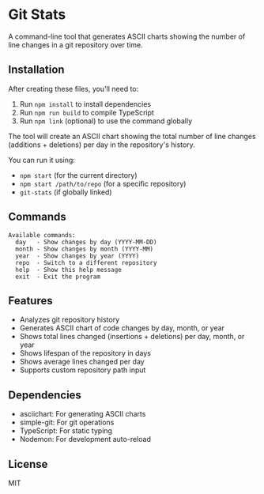 # Git Stats

A command-line tool that generates ASCII charts showing the number of line changes in a git repository over time.

## Installation

After creating these files, you'll need to:

1. Run `npm install` to install dependencies
2. Run `npm run build` to compile TypeScript
3. Run `npm link` (optional) to use the command globally

The tool will create an ASCII chart showing the total number of line changes (additions + deletions) per day in the repository's history.

You can run it using:
- `npm start` (for the current directory)
- `npm start /path/to/repo` (for a specific repository)
- `git-stats` (if globally linked)

## Commands

```
Available commands:
  day   - Show changes by day (YYYY-MM-DD)
  month - Show changes by month (YYYY-MM)
  year  - Show changes by year (YYYY)
  repo  - Switch to a different repository
  help  - Show this help message
  exit  - Exit the program
```

## Features

- Analyzes git repository history
- Generates ASCII chart of code changes by day, month, or year
- Shows total lines changed (insertions + deletions) per day, month, or year  
- Shows lifespan of the repository in days
- Shows average lines changed per day
- Supports custom repository path input

## Dependencies

- asciichart: For generating ASCII charts
- simple-git: For git operations
- TypeScript: For static typing
- Nodemon: For development auto-reload

## License

MIT
